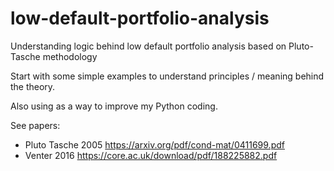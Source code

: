# low-default-portfolio-analysis

Understanding logic behind low default portfolio analysis based on Pluto-Tasche methodology

Start with some simple examples to understand principles / meaning behind the theory.

Also using as a way to improve my Python coding.

See papers: 
- Pluto Tasche 2005 https://arxiv.org/pdf/cond-mat/0411699.pdf
- Venter 2016 https://core.ac.uk/download/pdf/188225882.pdf
